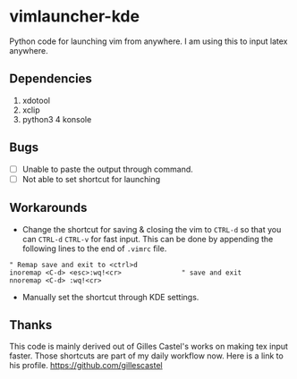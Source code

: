 # vimlauncher-kde
Python code for launching vim from anywhere. I am using this to input latex anywhere.
## Dependencies
1. xdotool
2. xclip
3. python3
4 konsole

## Bugs
- [ ] Unable to paste the output through command.
- [ ] Not able to set shortcut for launching

## Workarounds
- Change the shortcut for saving & closing the vim to `CTRL-d` so that you can `CTRL-d` `CTRL-v` for fast input. This can be done by appending the following lines to the end of `.vimrc` file.
```
" Remap save and exit to <ctrl>d
inoremap <C-d> <esc>:wq!<cr>               " save and exit
nnoremap <C-d> :wq!<cr>
```
- Manually set the shortcut through KDE settings.

## Thanks
This code is mainly derived out of Gilles Castel's works on making tex input faster. Those shortcuts are part of my daily workflow now. Here is a link to his profile.
https://github.com/gillescastel
